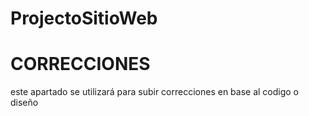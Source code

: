 # ProjectoSitioWeb
# CORRECCIONES
este apartado se utilizará para subir correcciones en base al codigo o diseño
